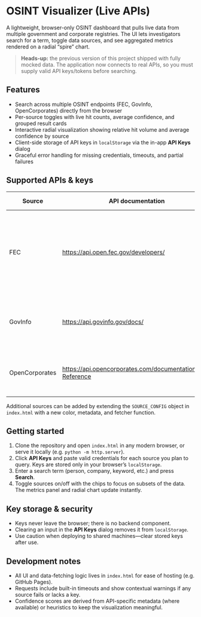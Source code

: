 # OSINT Visualizer (Live APIs)

A lightweight, browser-only OSINT dashboard that pulls live data from multiple government and corporate registries. The UI lets investigators search for a term, toggle data sources, and see aggregated metrics rendered on a radial “spire” chart.

> **Heads-up:** the previous version of this project shipped with fully mocked data. The application now connects to real APIs, so you must supply valid API keys/tokens before searching.

## Features

- Search across multiple OSINT endpoints (FEC, GovInfo, OpenCorporates) directly from the browser
- Per-source toggles with live hit counts, average confidence, and grouped result cards
- Interactive radial visualization showing relative hit volume and average confidence by source
- Client-side storage of API keys in `localStorage` via the in-app **API Keys** dialog
- Graceful error handling for missing credentials, timeouts, and partial failures

## Supported APIs & keys

| Source          | API documentation | Credential name | Notes |
|-----------------|-------------------|-----------------|-------|
| FEC             | https://api.open.fec.gov/developers/ | `api_key` | A demo key (`DEMO_KEY`) is bundled for quick tests. Production usage should register its own key.
| GovInfo         | https://api.govinfo.gov/docs/ | `api_key` | Also accepts `DEMO_KEY`, but register for higher limits.
| OpenCorporates  | https://api.opencorporates.com/documentation/API-Reference | `api_token` | Requires a personal API token (no demo token provided).

Additional sources can be added by extending the `SOURCE_CONFIG` object in `index.html` with a new color, metadata, and fetcher function.

## Getting started

1. Clone the repository and open `index.html` in any modern browser, or serve it locally (e.g. `python -m http.server`).
2. Click **API Keys** and paste valid credentials for each source you plan to query. Keys are stored only in your browser’s `localStorage`.
3. Enter a search term (person, company, keyword, etc.) and press **Search**.
4. Toggle sources on/off with the chips to focus on subsets of the data. The metrics panel and radial chart update instantly.

## Key storage & security

- Keys never leave the browser; there is no backend component.
- Clearing an input in the **API Keys** dialog removes it from `localStorage`.
- Use caution when deploying to shared machines—clear stored keys after use.

## Development notes

- All UI and data-fetching logic lives in `index.html` for ease of hosting (e.g. GitHub Pages).
- Requests include built-in timeouts and show contextual warnings if any source fails or lacks a key.
- Confidence scores are derived from API-specific metadata (where available) or heuristics to keep the visualization meaningful.
